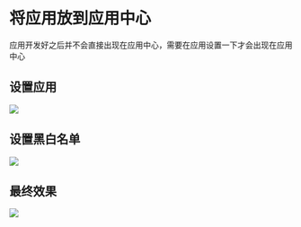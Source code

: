 
将应用放到应用中心
================

应用开发好之后并不会直接出现在应用中心，需要在应用设置一下才会出现在应用中心

## 设置应用

![ ](https://s2.d2scdn.com/2017/10/14/FvtmMxujGVpI-wkqB_CLSDMiYbCC.png)

## 设置黑白名单

![ ](https://s2.d2scdn.com/2017/10/14/Fr0_jRtM6im1F6d91b7BtlaqoGWh.png)

## 最终效果

![ ](https://s2.d2scdn.com/2017/10/14/FkQ1H3WuENT9J8xiFZHZXFFlpoI9.png)
